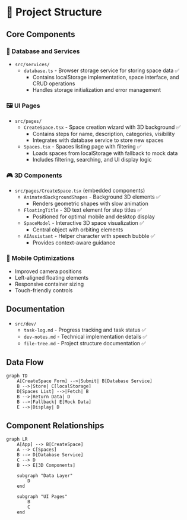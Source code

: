 # 📂 Project Structure

## Core Components

### 🤖 Database and Services
- `src/services/`
  - `database.ts` - Browser storage service for storing space data ✅
    - Contains localStorage implementation, space interface, and CRUD operations
    - Handles storage initialization and error management

### 🖼️ UI Pages
- `src/pages/`
  - `CreateSpace.tsx` - Space creation wizard with 3D background ✅
    - Contains steps for name, description, categories, visibility
    - Integrates with database service to store new spaces
  - `Spaces.tsx` - Spaces listing page with filtering ✅
    - Loads spaces from localStorage with fallback to mock data
    - Includes filtering, searching, and UI display logic

### 🎮 3D Components
- `src/pages/CreateSpace.tsx` (embedded components)
  - `AnimatedBackgroundShapes` - Background 3D elements ✅
    - Renders geometric shapes with slow animation
  - `FloatingTitle` - 3D text element for step titles ✅
    - Positioned for optimal mobile and desktop display
  - `SpaceModel` - Interactive 3D space visualization ✅
    - Central object with orbiting elements
  - `AIAssistant` - Helper character with speech bubble ✅
    - Provides context-aware guidance

### 📱 Mobile Optimizations
- Improved camera positions
- Left-aligned floating elements
- Responsive container sizing
- Touch-friendly controls

## Documentation
- `src/dev/`
  - `task-log.md` - Progress tracking and task status ✅
  - `dev-notes.md` - Technical implementation details ✅
  - `file-tree.md` - Project structure documentation ✅

## Data Flow

```mermaid
graph TD
    A[CreateSpace Form] -->|Submit| B[Database Service]
    B -->|Store| C[localStorage]
    D[Spaces List] -->|Fetch| B
    B -->|Return Data| D
    B -->|Fallback| E[Mock Data]
    E -->|Display| D
```

## Component Relationships

```mermaid
graph LR
    A[App] --> B[CreateSpace]
    A --> C[Spaces]
    B --> D[Database Service]
    C --> D
    B --> E[3D Components]
    
    subgraph "Data Layer"
        D
    end
    
    subgraph "UI Pages"
        B
        C
    end
``` 
